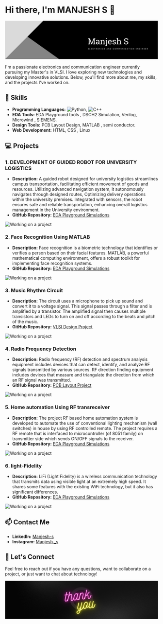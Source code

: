 # Hi there, I'm MANJESH S 👋

![Profile Banner](https://github.com/Manjeshs/Manjeshs/blob/main/profile.jpg)

I'm a passionate electronics and communication engineer currently pursuing my Master's in VLSI. I love exploring new technologies and developing innovative solutions. Below, you'll find more about me, my skills, and the projects I've worked on.

## 🔧 Skills
- **Programming Languages:** ![Python](https://img.shields.io/badge/-Python-3776AB?style=flat-square&logo=python&logoColor=white), ![C++](https://img.shields.io/badge/-C++-00599C?style=flat-square&logo=cplusplus&logoColor=white)
- **EDA Tools:** EDA Playground tools , DSCH2 Simulation, Verilog, Microwind , SIEMENS.
- **Design Tools:** PCB Layout Design, MATLAB , semi conductor.
- **Web Development:** HTML, CSS , Linux 

## 💻 Projects
### 1. DEVELOPMENT OF GUIDED ROBOT FOR UNIVERSITY LOGISTICS
- **Description:** A guided robot designed for university logistics streamlines campus transportation, facilitating efficient movement of goods and resources. Utilizing advanced navigation system, it autonomously navigates through designed routes, Optimizing delivery operations within the university premises. Integrated with sensors, the robot ensures safe and reliable transportation, enhancing overall logistics management in the University environment.
- **GitHub Repository:** [EDA Playground Simulations](https://github.com/yourusername/eda-playground-simulations)

![Working on a project](https://i.giphy.com/media/v1.Y2lkPTc5MGI3NjExNHZtYnVjamp5d2VjN2M1aTEybG01anh1Y2c4Z2p5eXE4enU4Z3g2ZCZlcD12MV9pbnRlcm5hbF9naWZfYnlfaWQmY3Q9Zw/3oFzmg1tEJTzy1auEo/giphy.gif)

### 2. Face Recognition Using MATLAB
- **Description:** Face recognition is a biometric technology that identifies or verifies a person based on their facial features. MATLAB, a powerful mathematical computing environment, offers a robust toolkit for implementing face recognition systems.
- **GitHub Repository:** [EDA Playground Simulations](https://github.com/yourusername/eda-playground-simulations)

![Working on a project](https://i.giphy.com/media/v1.Y2lkPTc5MGI3NjExb29pMnIxbzA2dWx0dHhnZ3kyOGVpdjV0b3ZhYjR3ZGFtOTlvZ3MybSZlcD12MV9pbnRlcm5hbF9naWZfYnlfaWQmY3Q9Zw/3ohjUWoBfRlknMM5Ak/giphy.gif)

### 3. Music Rhythm Circuit
- **Description:** The circuit uses a microphone to pick up sound and convert it to a voltage signal. This signal passes through a filter and is amplified by a transistor. The amplified signal then causes multiple transistors and LEDs to turn on and off according to the beats and pitch of the music.
- **GitHub Repository:** [VLSI Design Project](https://github.com/yourusername/vlsi-design-project)

![Working on a project](https://i.giphy.com/media/v1.Y2lkPTc5MGI3NjExNXBweGY1Nnd0amRmZHJjMnB3dDNxaHc2cXltcDcxMjU4cTZxY3I0bSZlcD12MV9pbnRlcm5hbF9naWZfYnlfaWQmY3Q9Zw/l0IyjMk3b9rbRwxhK/giphy.gif)

### 4. Radio Frequency Detection
- **Description:** Radio frequency (RF) detection and spectrum analysis equipment includes devices that can detect, identify, and analyze RF signals transmitted by various sources. RF direction finding equipment includes devices that measure and triangulate the direction from which an RF signal was transmitted.
- **GitHub Repository:** [PCB Layout Project](https://github.com/yourusername/pcb-layout-project)

![Working on a project](https://i.giphy.com/media/v1.Y2lkPTc5MGI3NjExeDl0OGdpdmxqY2tpNW9heHB4b3I0d2wzNTBydWtub2x4Ym0ybXQyMiZlcD12MV9pbnRlcm5hbF9naWZfYnlfaWQmY3Q9Zw/WqM5uaPtzoZtIhHI2x/giphy.gif)

### 5. Home automation Using RF transreceiver 
- **Description:** The project RF based home automation system is developed to automate the use of conventional lighting mechanism (wall switches) in house by using RF controlled remote. The project requires a RF remote that is interfaced to microcontroller (of 8051 family) on transmitter side which sends ON/OFF signals to the receiver.
- **GitHub Repository:** [EDA Playground Simulations](https://github.com/yourusername/eda-playground-simulations)

![Working on a project](https://i.giphy.com/media/v1.Y2lkPTc5MGI3NjExY2R2emdjcmJ5ZG1yZDQwMTF6ZWZmbzB5MmhzaWJlMmNxdDNqYmFpMiZlcD12MV9pbnRlcm5hbF9naWZfYnlfaWQmY3Q9Zw/gy6fVEyv1sJpvJSBI8/giphy.gif)

### 6. light-Fidelity 
- **Description:** LiFi (Light Fidelity) is a wireless communication technology that transmits data using visible light at an extremely high speed. It shares some features with the existing WiFi technology, but it also has significant differences.
- **GitHub Repository:** [EDA Playground Simulations](https://github.com/yourusername/eda-playground-simulations)

![Working on a project](https://i.giphy.com/media/v1.Y2lkPTc5MGI3NjExYjU5amZzajZ0dmd3OXMybGc3Y2szemxvZ3JjbGw0eW1neDFudXBhOCZlcD12MV9pbnRlcm5hbF9naWZfYnlfaWQmY3Q9Zw/l2JebisijdzVL2Cqs/giphy.gif)

## 📫 Contact Me
- **LinkedIn:** [Manjesh-s](www.linkedin.com/in/manjesh-s)
- **Instagram:** [Manjesh._s](https://www.instagram.com/manjesh_.s/?hl=en)
## 🌱 Let's Connect
Feel free to reach out if you have any questions, want to collaborate on a project, or just want to chat about technology!

![Footer Image](https://github.com/Manjeshs/Manjeshs/blob/main/thankyou.png)

